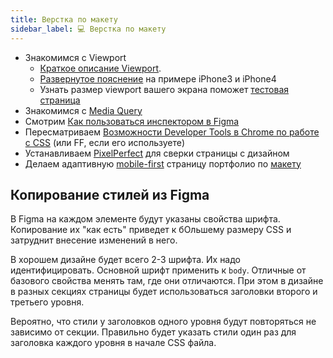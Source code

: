 ```yaml
---
title: Верстка по макету
sidebar_label: 💻 Верстка по макету
---
```


* Знакомимся с Viewport
  * [Краткое описание Viewport](https://www.w3schools.com/css/css_rwd_viewport.asp). 
  * [Развернутое пояснение](https://itchief.ru/html-and-css/viewport-meta-tag) на примере iPhone3 и iPhone4
  * Узнать размер viewport вашего экрана поможет [тестовая страница](https://whatismyviewport.com/)
* Знакомимся с [Media Query](https://www.w3schools.com/css/css_rwd_mediaqueries.asp)
* Смотрим [Как пользоваться инспектором в Figma](https://youtu.be/lwSWZhoGUsU)
* Пересматриваем [Возможности Developer Tools в Сhrome по работе с CSS](https://developers.google.com/web/tools/chrome-devtools/css/) (или FF, если его используете)
* Устанавливаем [PixelPerfect](https://chrome.google.com/webstore/detail/perfectpixel-by-welldonec/dkaagdgjmgdmbnecmcefdhjekcoceebi?hl=en) для сверки страницы с дизайном
* Делаем адаптивную [mobile-first](https://developer.mozilla.org/en-US/docs/Web/Progressive_web_apps/Responsive/Mobile_first) страницу портфолио по [макету](https://www.figma.com/file/65jqO6WQdYUXxI0yOL4VfA/Porto?node-id=0%3A1)

## Копирование стилей из Figma
В Figma на каждом элементе будут указаны свойства шрифта. Копирование их "как есть" приведет к бОльшему размеру CSS и затруднит внесение изменений в него. 

В хорошем дизайне будет всего 2-3 шрифта. Их надо идентифицировать. Основной шрифт применить к `body`. Отличные от базового свойства менять там, где они отличаются. При этом в дизайне в разных секциях страницы будет использоваться заголовки второго и третьего уровня.

Вероятно, что стили у заголовков одного уровня будут повторяться не зависимо от секции. Правильно будет указать стили один раз для заголовка каждого уровня в начале CSS файла. 


